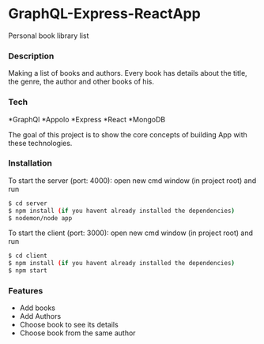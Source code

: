 # GraphQL-Express-ReactApp
Personal book library list 

### Description

Making a list of books and authors. Every book has details about the title, the genre, the author and other books of his. 

### Tech

*GraphQl
*Appolo 
*Express 
*React
*MongoDB

The goal of this project is to show the core concepts of building App with these technologies.

### Installation

To start the server (port: 4000): open new cmd window (in project root) and run

```sh
$ cd server
$ npm install (if you havent already installed the dependencies)
$ nodemon/node app
```

To start the client (port: 3000): open new cmd window (in project root) and run

```sh
$ cd client
$ npm install (if you havent already installed the dependencies)
$ npm start
```

### Features

- Add books
- Add Authors
- Choose book to see its details
- Choose book from the same author

    

